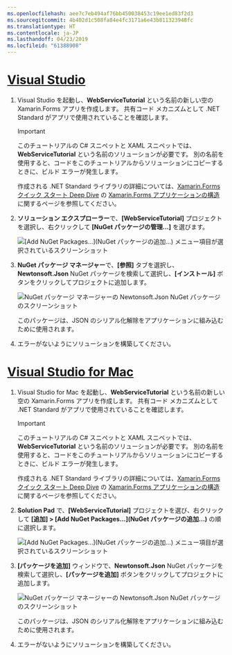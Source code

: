 ```yaml
---
ms.openlocfilehash: aee7c7eb494af76bb450038453c19ee1ed83f2d3
ms.sourcegitcommit: 4b402d1c508fa84e4fc3171a6e43b811323948fc
ms.translationtype: HT
ms.contentlocale: ja-JP
ms.lasthandoff: 04/23/2019
ms.locfileid: "61388908"
---
```

# <a name="visual-studiotabvswin"></a>[Visual Studio](#tab/vswin)

1. Visual Studio を起動し、**WebServiceTutorial** という名前の新しい空の Xamarin.Forms アプリを作成します。 共有コード メカニズムとして .NET Standard がアプリで使用されていることを確認します。

    > [!IMPORTANT]
    > このチュートリアルの C# スニペットと XAML スニペットでは、**WebServiceTutorial** という名前のソリューションが必要です。 別の名前を使用すると、コードをこのチュートリアルからソリューションにコピーするときに、ビルド エラーが発生します。

    作成される .NET Standard ライブラリの詳細については、[Xamarin.Forms クイック スタート Deep Dive](~/get-started/first-app/index.md) の [Xamarin.Forms アプリケーションの構造](~/get-started/first-app/index.md)に関するページを参照してください。

1. **ソリューション エクスプローラー**で、**[WebServiceTutorial]** プロジェクトを選択し、右クリックして **[NuGet パッケージの管理...]** を選びます。

    ![[Add NuGet Packages...]\(NuGet パッケージの追加...\) メニュー項目が選択されているスクリーンショット](../images/vs/add-nuget-packages.png "[Add NuGet Packages...]\(NuGet パッケージの追加...\) メニュー項目")

1. **NuGet パッケージ マネージャー**で、**[参照]** タブを選択し、**Newtonsoft.Json** NuGet パッケージを検索して選択し、**[インストール]** ボタンをクリックしてプロジェクトに追加します。

    ![NuGet パッケージ マネージャーの Newtonsoft.Json NuGet パッケージのスクリーンショット](../images/vs/add-package.png "Newtonsoft.Json NuGet パッケージ")

    このパッケージは、JSON のシリアル化解除をアプリケーションに組み込むために使用されます。

1. エラーがないようにソリューションを構築してください。

# <a name="visual-studio-for-mactabvsmac"></a>[Visual Studio for Mac](#tab/vsmac)

1. Visual Studio for Mac を起動し、**WebServiceTutorial** という名前の新しい空の Xamarin.Forms アプリを作成します。 共有コード メカニズムとして .NET Standard がアプリで使用されていることを確認します。

    > [!IMPORTANT]
    > このチュートリアルの C# スニペットと XAML スニペットでは、**WebServiceTutorial** という名前のソリューションが必要です。 別の名前を使用すると、コードをこのチュートリアルからソリューションにコピーするときに、ビルド エラーが発生します。

    作成される .NET Standard ライブラリの詳細については、[Xamarin.Forms クイック スタート Deep Dive](~/get-started/first-app/index.md) の [Xamarin.Forms アプリケーションの構造](~/get-started/first-app/index.md)に関するページを参照してください。

1. **Solution Pad** で、**[WebServiceTutorial]** プロジェクトを選び、右クリックして **[追加] > [Add NuGet Packages...]\(NuGet パッケージの追加...\)** の順に選択します。

    ![[Add NuGet Packages...]\(NuGet パッケージの追加...\) メニュー項目が選択されているスクリーンショット](../images/vsmac/add-nuget-packages.png "[Add NuGet Packages...]\(NuGet パッケージの追加...\) メニュー項目")

1. **[パッケージを追加]** ウィンドウで、**Newtonsoft.Json** NuGet パッケージを検索して選択し、**[パッケージを追加]** ボタンをクリックしてプロジェクトに追加します。

    ![NuGet パッケージ マネージャーの Newtonsoft.Json NuGet パッケージのスクリーンショット](../images/vsmac/add-package.png "Newtonsoft.Json NuGet パッケージ")

    このパッケージは、JSON のシリアル化解除をアプリケーションに組み込むために使用されます。

1. エラーがないようにソリューションを構築してください。
